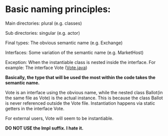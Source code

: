# Basic naming principles:

Main directories: plural (e.g. classes)

Sub directories: singular (e.g. actor)

Final types: The obvious semantic name (e.g. Exchange)

Interfaces: Some variation of the semantic name (e.g. MarketHost)

Exception: When the instantiable class is nested inside the interface.
For example: The interface Vote ([Vote.java](interfaces%2Fvoting%2FVote.java))

**Basically, the type that will be used the most within the code takes the semantic name.**

Vote is an interface using the obvious name, while the nested class Ballot(in the same file as Vote) is the actual instance.
This is because the class Ballot is never referenced outside the Vote file.
Instantiation happens via static getters in the interface Vote.

For external users, Vote will seem to be instantiable.

**DO NOT USE the Impl suffix. I hate it.**